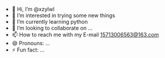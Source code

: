 - 👋 Hi, I’m @xzylwl
- 👀 I’m interested in trying some new things
- 🌱 I’m currently learning python
- 💞️ I’m looking to collaborate on ...
- 📫 How to reach me with my E-mail 15713006563@163.com
- 😄 Pronouns: ...
- ⚡ Fun fact: ...

<!---
xzylwl/xzylwl is a ✨ special ✨ repository because its `README.md` (this file) appears on your GitHub profile.
You can click the Preview link to take a look at your changes.
--->

